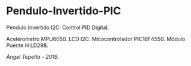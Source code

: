 # Pendulo-Invertido-PIC
Pendulo Invertido I2C: Control PID Digital.

Acelerometro MPU6050.
LCD I2C.
Micocontrolador PIC18F4550.
Módulo Puente H LD298.

<i>Ángel Tepetla - 2019.</i>
